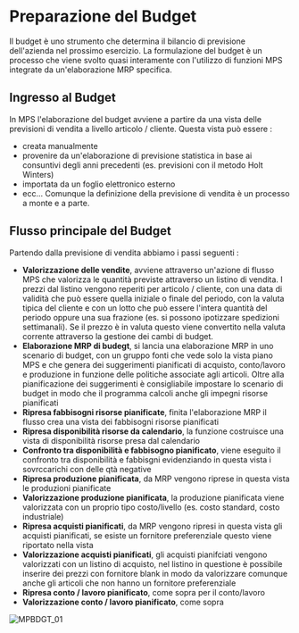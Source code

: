 # Preparazione del Budget
Il budget è uno strumento che determina il bilancio di previsione dell'azienda nel prossimo esercizio. La formulazione del budget è un processo che viene svolto quasi interamente con l'utilizzo di funzioni MPS integrate da un'elaborazione MRP specifica.

## Ingresso al Budget
In MPS l'elaborazione del budget avviene a partire da una vista delle previsioni di vendita a livello articolo / cliente. Questa vista può essere : 
 * creata manualmente
 * provenire da un'elaborazione di previsione statistica in base ai consuntivi degli anni precedenti (es. previsioni con il metodo Holt Winters)
 * importata da un foglio elettronico esterno
 * ecc...
Comunque la definizione della previsione di vendita è un processo a monte e a parte.

## Flusso principale del Budget
Partendo dalla previsione di vendita abbiamo i passi seguenti : 
 * **Valorizzazione delle vendite**, avviene attraverso un'azione di flusso MPS che valorizza le quantità previste attraverso un listino di vendita. I prezzi dal listino vengono reperiti per articolo / cliente, con una data di validità che può essere quella iniziale o finale del periodo, con la valuta tipica del cliente e con un lotto che può essere l'intera quantità del periodo oppure una sua frazione (es. si possono ipotizzare spedizioni settimanali). Se il prezzo è in valuta questo viene convertito nella valuta corrente attraverso la gestione dei cambi di budget.
 * **Elaborazione MRP di budegt**, si lancia una elaborazione MRP in uno scenario di budget, con un gruppo fonti che vede solo la vista piano MPS e che genera dei suggerimenti pianificati di acquisto, conto/lavoro e produzione in funzione delle politiche associate agli articoli. Oltre alla pianificazione dei suggerimenti è consigliabile impostare lo scenario di budget in modo che il programma calcoli anche gli impegni risorse pianificati
 * **Ripresa fabbisogni risorse pianificate**, finita l'elaborazione MRP il flusso crea una vista dei fabbisogni risorse pianificati
 * **Ripresa disponibilità risorse da calendario**, la funzione costruisce una vista di disponibilità risorse presa dal calendario
 * **Confronto tra disponibilità e fabbisogno pianificato**, viene eseguito il confronto tra disponibilità e fabbisgni evidenziando in questa vista i sovrccarichi con delle qtà negative
 * **Ripresa produzione pianificata**, da MRP vengono riprese in questa vista le produzioni pianificate
 * **Valorizzazione produzione pianificata**, la produzione pianificata viene valorizzata con un proprio tipo costo/livello (es. costo standard, costo industriale)
 * **Ripresa acquisti pianificati**, da MRP vengono ripresi in questa vista gli acquisti pianificati, se esiste un fornitore preferenziale questo viene riportato nella vista
 * **Valorizzazione acquisti pianificati**, gli acquisti pianifciati vengono valorizzati con un listino di acquisto, nel listino in questione è possibile inserire dei prezzi con fornitore blank in modo da valorizzare comunque anche gli articoli che non hanno un fornitore preferenziale
 * **Ripresa conto / lavoro pianificato**, come sopra per il conto/lavoro
 * **Valorizzazione conto / lavoro pianificato**, come sopra

![MPBDGT_01](http://localhost:3000/immagini/MPBDGT_01/MPBDGT_01.png)